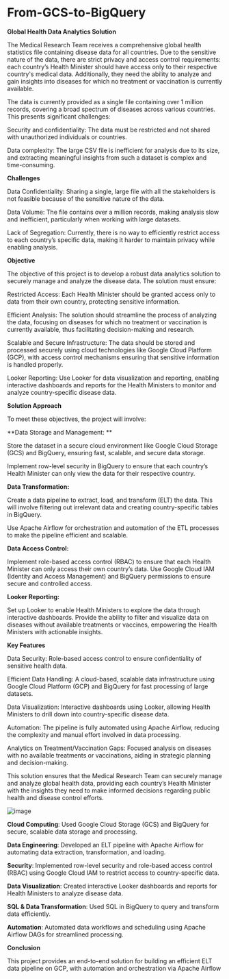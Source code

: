 # From-GCS-to-BigQuery


**Global Health Data Analytics Solution**

The Medical Research Team receives a comprehensive global health statistics file containing disease data for all countries. Due to the sensitive nature of the data, there are strict privacy and access control requirements: each country’s Health Minister should have access only to their respective country's medical data. Additionally, they need the ability to analyze and gain insights into diseases for which no treatment or vaccination is currently available.

The data is currently provided as a single file containing over 1 million records, covering a broad spectrum of diseases across various countries. This presents significant challenges:

Security and confidentiality: The data must be restricted and not shared with unauthorized individuals or countries.

Data complexity: The large CSV file is inefficient for analysis due to its size, and extracting meaningful insights from such a dataset is complex and time-consuming.

**Challenges**

Data Confidentiality: Sharing a single, large file with all the stakeholders is not feasible because of the sensitive nature of the data.

Data Volume: The file contains over a million records, making analysis slow and inefficient, particularly when working with large datasets.

Lack of Segregation: Currently, there is no way to efficiently restrict access to each country’s specific data, making it harder to maintain privacy while enabling analysis.

**Objective**

The objective of this project is to develop a robust data analytics solution to securely manage and analyze the disease data. The solution must ensure:


Restricted Access: Each Health Minister should be granted access only to data from their own country, protecting sensitive information.

Efficient Analysis: The solution should streamline the process of analyzing the data, focusing on diseases for which no treatment or vaccination is currently available, thus facilitating decision-making and research.

Scalable and Secure Infrastructure: The data should be stored and processed securely using cloud technologies like Google Cloud Platform (GCP), with access control mechanisms ensuring that sensitive information is handled properly.

Looker Reporting: Use Looker for data visualization and reporting, enabling interactive dashboards and reports for the Health Ministers to monitor and analyze country-specific disease data.

**Solution Approach**

To meet these objectives, the project will involve:


**Data Storage and Management:
**

Store the dataset in a secure cloud environment like Google Cloud Storage (GCS) and BigQuery, ensuring fast, scalable, and secure data storage.

Implement row-level security in BigQuery to ensure that each country’s Health Minister can only view the data for their respective country.

**Data Transformation:**

Create a data pipeline to extract, load, and transform (ELT) the data. This will involve filtering out irrelevant data and creating country-specific tables in BigQuery.

Use Apache Airflow for orchestration and automation of the ETL processes to make the pipeline efficient and scalable.

**Data Access Control:**

Implement role-based access control (RBAC) to ensure that each Health Minister can only access their own country’s data.
Use Google Cloud IAM (Identity and Access Management) and BigQuery permissions to ensure secure and controlled access.

**Looker Reporting:**

Set up Looker to enable Health Ministers to explore the data through interactive dashboards.
Provide the ability to filter and visualize data on diseases without available treatments or vaccines, empowering the Health Ministers with actionable insights.

**Key Features**

Data Security: Role-based access control to ensure confidentiality of sensitive health data.

Efficient Data Handling: A cloud-based, scalable data infrastructure using Google Cloud Platform (GCP) and BigQuery for fast processing of large datasets.

Data Visualization: Interactive dashboards using Looker, allowing Health Ministers to drill down into country-specific disease data.

Automation: The pipeline is fully automated using Apache Airflow, reducing the complexity and manual effort involved in data processing.

Analytics on Treatment/Vaccination Gaps: Focused analysis on diseases with no available treatments or vaccinations, aiding in strategic planning and decision-making.

This solution ensures that the Medical Research Team can securely manage and analyze global health data, providing each country’s Health Minister with the insights they need to make informed decisions regarding public health and disease control efforts.

![image](https://github.com/user-attachments/assets/79a6ba39-6b1d-45d3-a6c1-985f71bd62db)

**Cloud Computing**: Used Google Cloud Storage (GCS) and BigQuery for secure, scalable data storage and processing.

**Data Engineering**: Developed an ELT pipeline with Apache Airflow for automating data extraction, transformation, and loading.

**Security**: Implemented row-level security and role-based access control (RBAC) using Google Cloud IAM to restrict access to country-specific data.

**Data Visualization**: Created interactive Looker dashboards and reports for Health Ministers to analyze disease data.

**SQL & Data Transformation**: Used SQL in BigQuery to query and transform data efficiently.

**Automation**: Automated data workflows and scheduling using Apache Airflow DAGs for streamlined processing.

**Conclusion**

This project provides an end-to-end solution for building an efficient ELT data pipeline on GCP, with automation and orchestration via Apache Airflow
